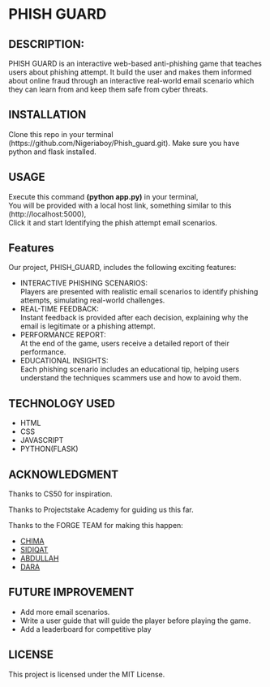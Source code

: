 <h1>PHISH GUARD</h1>

<h2><b>DESCRIPTION:</b></h2>

PHISH GUARD is an interactive web-based anti-phishing game that teaches users about phishing attempt.
It build the user and makes them informed about online fraud through 
an interactive real-world email scenario which they can learn from and keep them safe from cyber threats.

<h2>INSTALLATION</h2>
Clone this repo in your terminal (https://github.com/Nigeriaboy/Phish_guard.git).
Make sure you have python and flask installed.

<h2>USAGE</h2>

Execute this command <b>(python app.py)</b> in your terminal,<br>
You will be provided with a local host link, something similar to this (http://localhost:5000),<br>
Click it and start Identifying the phish attempt email scenarios.

<h2>Features</h2>
<p>Our project, PHISH_GUARD, includes the following exciting features:</p>
<ul>
<li>INTERACTIVE PHISHING SCENARIOS:</li>
Players are presented with realistic email scenarios to identify phishing attempts, simulating real-world challenges.

<li>REAL-TIME FEEDBACK:</li>
Instant feedback is provided after each decision, explaining why the email is legitimate or a phishing attempt.

<li>PERFORMANCE REPORT:</li>
At the end of the game, users receive a detailed report of their performance.

<li>EDUCATIONAL INSIGHTS:</li>
Each phishing scenario includes an educational tip, helping users understand the techniques scammers use and how to avoid them.
</ul>

<h2>TECHNOLOGY USED</h2>

<ul>
  <li>HTML</li>
  <li>CSS</li>
  <li>JAVASCRIPT</li>
  <li>PYTHON(FLASK)</li>
</ul>

<h2>ACKNOWLEDGMENT</h2>
<p>Thanks to CS50 for inspiration.</p>
<p>Thanks to Projectstake Academy for guiding us this far.</p>
<p>Thanks to the FORGE TEAM for making this happen:</p>
<ul>
  <li><a href="https://github.com/ceasermikes002">CHIMA</a></li>
  <li><a href="https://github.com/Siddami">SIDIQAT</a></li>
  <li><a href="https://github.com/Nigeriaboy">ABDULLAH</a></li>
  <li><a href="https://github.com/virus-200">DARA</a></li>
</ul>

<h2>FUTURE IMPROVEMENT</h2>
<ul>
  <li>Add more email scenarios.</li>
  <li>Write a user guide that will guide the player before playing the game.</li>
  <li>Add a leaderboard for competitive play</li>
</ul>

<h2>LICENSE</h2>
This project is licensed under the MIT License.
